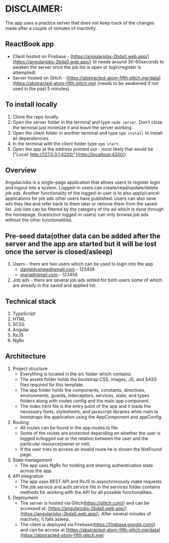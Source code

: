 # DISCLAIMER: 
The app uses a practice server that does not keep track of the changes made after a couple of minutes of inactivity.

## ReactBook app 
- Client hosted on Firebase - [https://angularjobs-2bda0.web.app/](https://angularjobs-2bda0.web.app/) (it needs around 30-60seconds to awaken the server once the job list is open or login/register is attempted)
- Server hosted on Glitch - [https://abstracted-atom-fifth.glitch.me/data](https://abstracted-atom-fifth.glitch.me) (needs to be awakened if not used in the past 5 minutes)

## To install locally
1. Clone the repo locally.
2. Open the server folder in the terminal and type `node server`. Don't close the terminal just minimize it and leave the server working.
3. Open the client folder in another terminal and type `npm install` to install all dependencies.
4. In the terminal with the client folder type `npm start`.
5. Open the app at the address pointed out - most likely that would be ["Local:   http://127.0.0.1:4200/"](http://localhost:4200/)

## Overview
AngularJobs is a single-page application that allows users to register login and logout into a system. Logged-in users can create/read/update/delete job ads. Another functionality of the logged-in user is to also apply/cancel applications for job ads other users have published. Users can also save ads they like and refer back to them later or remove them from the saved list. Job lists can be filtered by the category of the ad which is done through the homepage. Guests(not logged-in users) can only browse job ads without the other functionalities.

## Pre-seed data(other data can be added after the server and the app are started but it will be lost once the server is closed/asleep)
1. Users - there are two users which can be used to login into the app
   - danieldyshew@gmail.com - 123456
   - maria@gmail.com - 123456
2. Job ads - there are several job ads added for both users some of which are already in the saved and applied list.

## Technical stack
1. TypeScript
2. HTML
3. SCSS
4. Angular
5. RxJS
6. NgRx


## Architecture
1. Project structure
   - Everything is located in the src folder which contains:
   - The assets folder holds the bootstrap CSS, images, JS, and SASS files required for this template.
   - The app folder holds the components, constants, directives, environments, guards, interceptors, services, state, and types folders along with routes config and the main app component.
   - The index.html file is the entry point of the app and it loads the necessary fonts, stylesheets, and javascript libraries while main.ts bootstraps the application using the AppComponent and appConfig.
3. Routing
   - All routes can be found in the app.routes.ts file.
   - Some of the routes are protected depending on whether the user is logged in/logged out or the relation between the user and the particular resource(owner or not).
   - If the user tries to access an invalid route he is shown the NotFound page.
4. State management
   - The app uses NgRx for holding and sharing authentication state across the app.
5. API integration
   - The app uses REST API and RxJS to asynchronously make requests.
   - The job.service and auth.service file in the services folder contains methods for working with the API for all possible functionalities.
7. Deployment
    - The server is hosted via Glitch(https://glitch.com/) and can be accessed at: [https://angularjobs-2bda0.web.app/](https://angularjobs-2bda0.web.app/). After several minutes of inactivity, it falls asleep.
    - The client is deployed via Firebase(https://firebase.google.com/) and can be access at [https://abstracted-atom-fifth.glitch.me/data](https://abstracted-atom-fifth.glitch.me)

      
